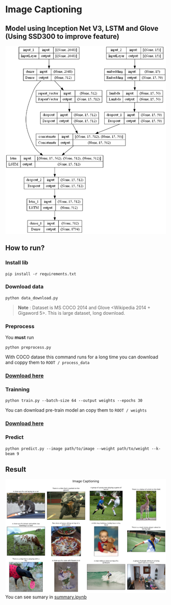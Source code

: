 # Image Captioning
## Model using Inception Net V3, LSTM and Glove (Using SSD300 to improve feature)

![image](model.png)

## How to run?
### Install lib
```
pip install -r requirements.txt
```

### Download data
```console
python data_download.py
```
> **Note** : Dataset is MS COCO 2014 and Glove <Wikipedia 2014 + Gigaword 5>. This is large dataset, long download.
### Preprocess
You **must** run
```console
python preprocess.py
```
With COCO datase this command runs for a long time you can download and coppy them to `ROOT / process_data`

### [Download here](https://drive.google.com/drive/folders/1HDgToaiFKzVNTQZI1ts2Dlfgh1sVMk3D?usp=sharing)

### Trainning
```console
python train.py --batch-size 64 --output weights --epochs 30
```
You can download pre-train model an copy them to `ROOT / weights`
### [Download here](https://drive.google.com/drive/folders/1oXVC8fVioblaRpvB-tVtQsBHwKTmfMse?usp=sharing)

### Predict
```console
python predict.py --image path/to/image --weight path/to/weight --k-beam 9
```

## Result
![image](output.png)
You can see sumary in [summary.ipynb](summary.ipynb)